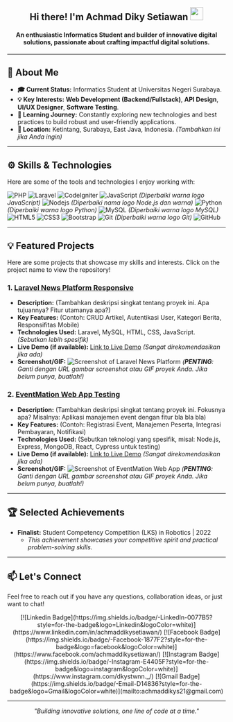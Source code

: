 <div align="center">
  <h2>Hi there! I'm Achmad Diky Setiawan <img src="https://raw.githubusercontent.com/MartinHeinz/MartinHeinz/master/wave.gif" width="30"></h2>
  <h4>An enthusiastic Informatics Student and builder of innovative digital solutions, passionate about crafting impactful digital solutions.</h4>
</div>

---

## 🚀 About Me

* **🎓 Current Status:** Informatics Student at Universitas Negeri Surabaya.
* **💡 Key Interests:** **Web Development (Backend/Fullstack)**, **API Design**, **UI/UX Designer**, **Software Testing**.
* **🌱 Learning Journey:** Constantly exploring new technologies and best practices to build robust and user-friendly applications.
* **📍 Location:** Ketintang, Surabaya, East Java, Indonesia. *(Tambahkan ini jika Anda ingin)*

---

## ⚙️ Skills & Technologies

Here are some of the tools and technologies I enjoy working with:

![PHP](https://img.shields.io/badge/-PHP-777BB4?style=flat-square&logo=php&logoColor=white) ![Laravel](https://img.shields.io/badge/Laravel-FF2D20?style=flat-square&logo=laravel&logoColor=white) ![CodeIgniter](https://img.shields.io/badge/CodeIgniter-EE422F?style=flat-square&logo=codeigniter&logoColor=white) ![JavaScript](https://img.shields.io/badge/-JavaScript-F7DF1E?style=flat-square&logo=javascript&logoColor=black) *(Diperbaiki warna logo JavaScript)*
![Nodejs](https://img.shields.io/badge/-Node.js-339933?style=flat-square&logo=node.js&logoColor=white) *(Diperbaiki nama logo Node.js dan warna)* ![Python](https://img.shields.io/badge/-Python-3776AB?style=flat-square&logo=python&logoColor=white) *(Diperbaiki warna logo Python)* ![MySQL](https://img.shields.io/badge/-MySQL-4479A1?style=flat-square&logo=mysql&logoColor=white) *(Diperbaiki warna logo MySQL)*
![HTML5](https://img.shields.io/badge/-HTML5-E34F26?style=flat-square&logo=html5&logoColor=white)
![CSS3](https://img.shields.io/badge/-CSS3-1572B6?style=flat-square&logo=css3)
![Bootstrap](https://img.shields.io/badge/-Bootstrap-563D7C?style=flat-square&logo=bootstrap)
![Git](https://img.shields.io/badge/-Git-F05032?style=flat-square&logo=git&logoColor=white) *(Diperbaiki warna logo Git)*
![GitHub](https://img.shields.io/badge/-GitHub-181717?style=flat-square&logo=github)

---

## 💡 Featured Projects

Here are some projects that showcase my skills and interests. Click on the project name to view the repository!

### 1. [Laravel News Platform Responsive](https://github.com/yourusername/Laravel-News-Platform-Responsive)
* **Description:** (Tambahkan deskripsi singkat tentang proyek ini. Apa tujuannya? Fitur utamanya apa?)
* **Key Features:** (Contoh: CRUD Artikel, Autentikasi User, Kategori Berita, Responsifitas Mobile)
* **Technologies Used:** Laravel, MySQL, HTML, CSS, JavaScript. *(Sebutkan lebih spesifik)*
* **Live Demo (if available):** [Link to Live Demo](https://your-live-demo-link.com) *(Sangat direkomendasikan jika ada)*
* **Screenshot/GIF:**
    ![Screenshot of Laravel News Platform](https://your-image-host.com/laravel-news-platform-screenshot.png)
    *(**PENTING**: Ganti dengan URL gambar screenshot atau GIF proyek Anda. Jika belum punya, buatlah!)*

### 2. [EventMation Web App Testing](https://github.com/yourusername/EventMation-Web-App-Testing)
* **Description:** (Tambahkan deskripsi singkat tentang proyek ini. Fokusnya apa? Misalnya: Aplikasi manajemen event dengan fitur bla bla bla)
* **Key Features:** (Contoh: Registrasi Event, Manajemen Peserta, Integrasi Pembayaran, Notifikasi)
* **Technologies Used:** (Sebutkan teknologi yang spesifik, misal: Node.js, Express, MongoDB, React, Cypress untuk testing)
* **Live Demo (if available):** [Link to Live Demo](https://your-live-demo-link.com) *(Sangat direkomendasikan jika ada)*
* **Screenshot/GIF:**
    ![Screenshot of EventMation Web App](https://your-image-host.com/eventmation-web-app-screenshot.png)
    *(**PENTING**: Ganti dengan URL gambar screenshot atau GIF proyek Anda. Jika belum punya, buatlah!)*

---

## 🏆 Selected Achievements

* **Finalist:** Student Competency Competition (LKS) in Robotics | 2022
    * *This achievement showcases your competitive spirit and practical problem-solving skills.*

---

## 📫 Let's Connect

Feel free to reach out if you have any questions, collaboration ideas, or just want to chat!

<div align="center">
  [![Linkedin Badge](https://img.shields.io/badge/-LinkedIn-0077B5?style=for-the-badge&logo=Linkedin&logoColor=white)](https://www.linkedin.com/in/achmaddikysetiawan/)
  [![Facebook Badge](https://img.shields.io/badge/-Facebook-1877F2?style=for-the-badge&logo=facebook&logoColor=white)](https://www.facebook.com/achmaddikysetiawan/)
  [![Instagram Badge](https://img.shields.io/badge/-Instagram-E4405F?style=for-the-badge&logo=instagram&logoColor=white)](https://www.instagram.com/dkystwnn._/)
  [![Gmail Badge](https://img.shields.io/badge/-Email-D14836?style=for-the-badge&logo=Gmail&logoColor=white)](mailto:achmaddikys21@gmail.com)
</div>

---

<p align="center"><i>"Building innovative solutions, one line of code at a time."</i></p>
